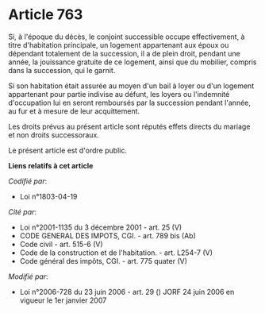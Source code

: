 # Article 763

Si, à l'époque du décès, le conjoint successible occupe effectivement, à titre d'habitation principale, un logement
appartenant aux époux ou dépendant totalement de la succession, il a de plein droit, pendant une année, la jouissance
gratuite de ce logement, ainsi que du mobilier, compris dans la succession, qui le garnit.

Si son habitation était assurée au moyen d'un bail à loyer ou d'un logement appartenant pour partie indivise au défunt, les
loyers ou l'indemnité d'occupation lui en seront remboursés par la succession pendant l'année, au fur et à mesure de leur
acquittement.

Les droits prévus au présent article sont réputés effets directs du mariage et non droits successoraux.

Le présent article est d'ordre public.

**Liens relatifs à cet article**

_Codifié par_:

  - Loi n°1803-04-19

_Cité par_:

  - Loi n°2001-1135 du 3 décembre 2001 - art. 25 (V)
  - CODE GENERAL DES IMPOTS, CGI. - art. 789 bis (Ab)
  - Code civil - art. 515-6 (V)
  - Code de la construction et de l'habitation. - art. L254-7 (V)
  - Code général des impôts, CGI. - art. 775 quater (V)

_Modifié par_:

  - Loi n°2006-728 du 23 juin 2006 - art. 29 () JORF 24 juin 2006 en vigueur le 1er janvier 2007
